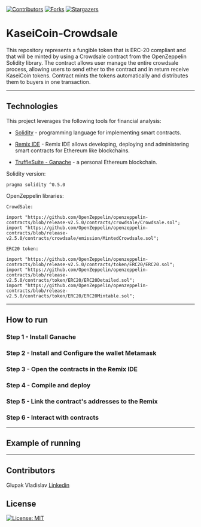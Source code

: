 <!-- Find and Replace All [repo_name] -->
<!-- Replace [product-screenshot] [product-url] -->
<!-- Other Badgets https://naereen.github.io/badges/ -->

[![Contributors][contributors-shield]][contributors-url]
[![Forks][forks-shield]][forks-url]
[![Stargazers][stars-shield]][stars-url]

# KaseiCoin-Crowdsale

This repository represents a fungible token that is ERC-20 compliant and that will be minted by using a Crowdsale contract from the OpenZeppelin Solidity library.
The contract allows user manage the entire crowdsale process, allowing users to send ether to the contract and in return receive KaseiCoin tokens. 
Contract mints the tokens automatically and distributes them to buyers in one transaction.

---

## Technologies

This project leverages the following tools for financial analysis:

- [Solidity](https://docs.soliditylang.org/en/v0.8.13/) - programming language for implementing smart contracts.

- [Remix IDE](https://remix.ethereum.org) - Remix IDE allows developing, deploying and administering smart contracts for Ethereum like blockchains.

- [TruffleSuite - Ganache](https://trufflesuite.com/ganache/) - a personal Ethereum blockchain.

Solidity version:

```
pragma solidity ^0.5.0
```
OpenZeppelin libraries:
```
CrowdSale:

import "https://github.com/OpenZeppelin/openzeppelin-contracts/blob/release-v2.5.0/contracts/crowdsale/Crowdsale.sol";
import "https://github.com/OpenZeppelin/openzeppelin-contracts/blob/release-v2.5.0/contracts/crowdsale/emission/MintedCrowdsale.sol";

ERC20 token:

import "https://github.com/OpenZeppelin/openzeppelin-contracts/blob/release-v2.5.0/contracts/token/ERC20/ERC20.sol";
import "https://github.com/OpenZeppelin/openzeppelin-contracts/blob/release-v2.5.0/contracts/token/ERC20/ERC20Detailed.sol";
import "https://github.com/OpenZeppelin/openzeppelin-contracts/blob/release-v2.5.0/contracts/token/ERC20/ERC20Mintable.sol";
```

---

## How to run 

### Step 1 - Install Ganache

### Step 2 - Install and Configure the wallet Metamask

### Step 3 - Open the contracts in the Remix IDE

### Step 4 - Compile and deploy

### Step 5 - Link the contract's addresses to the Remix

### Step 6 - Interact with contracts

---

## Example of running
---

## Contributors

Glupak Vladislav [Linkedin](https://www.linkedin.com/in/vladislav-glupak/)

<!-- MARKDOWN LINKS & IMAGES -->
<!-- https://www.markdownguide.org/basic-syntax/#reference-style-links -->

[contributors-shield]: https://img.shields.io/github/contributors/VladislavGlupak/Blockchain-based-ledger-system.svg?style=for-the-badge
[contributors-url]: https://github.com/VladislavGlupak/Blockchain-based-ledger-system/graphs/contributors
[forks-shield]: https://img.shields.io/github/forks/VladislavGlupak/Blockchain-based-ledger-system.svg?style=for-the-badge
[forks-url]: https://github.com/VladislavGlupak/Blockchain-based-ledger-system/network/members
[stars-shield]: https://img.shields.io/github/stars/VladislavGlupakBlockchain-based-ledger-system.svg?style=for-the-badge
[stars-url]: https://github.com/VladislavGlupak/Blockchain-based-ledger-system/stargazers
[issues-shield]: https://img.shields.io/github/issues/VladislavGlupak/Blockchain-based-ledger-system/network/members?style=for-the-badge
[issues-url]: https://github.com/VladislavGlupak/Blockchain-based-ledger-system/issues

## License

[![License: MIT](https://img.shields.io/badge/License-MIT-blue.svg)](https://opensource.org/licenses/MIT)
